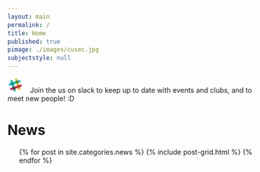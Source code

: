 ```yaml
---
layout: main
permalink: /
title: Home
published: true
pimage: ./images/cusec.jpg
subjectstyle: null
---
```


<div class="content-wrap">
  <a href="https://carletoncss.slack.com/signup" class="flex-center-align" target="_blank" style="text-decoration:none;">
    <img src="./images/Slack-528.png" alt="Slack" height="32" width="32" style="margin-right:10px;">
    Join the us on slack to keep up to date with events and clubs, and to meet new people! :D
  </a>
	<div class='feed'>
		<h1 class='skinny-underline'>News</h1>
		<div class="tiles">
		<!--ul class="dash-list">
			{% for post in site.categories.news %}
				{% include post-list.html %}
			{% endfor %}
		</ul-->
    <ul class="dash-list">
			{% for post in site.categories.news %}
				{% include post-grid.html %}
			{% endfor %}
		</ul>
		</div>
    </div>
</div>

